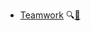 * [Teamwork]({{baseUrl}}/teamwork/)
  <trigger for="pop:teamwork-preview">:mag:</trigger>[:scroll:](teamwork/print.html)

<popover id="pop:teamwork-preview" title="Teamwork :mag:" placement="right">
  <div slot="content">
    <include src="preview.md" />
  </div>
</popover>

